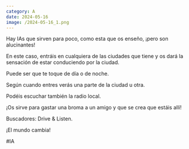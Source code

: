 ```yaml
--- 
category: A 
date: 2024-05-16 
image: /2024-05-16_1.png 
--- 
```


Hay IAs que sirven para poco, como esta que os enseño, ¡pero son alucinantes!

En este caso, entráis en cualquiera de las ciudades que tiene y os dará la sensación de estar conduciendo por la ciudad. 

Puede ser que te toque de día o de noche. 

Según cuando entres verás una parte de la ciudad u otra.

Podéis escuchar también la radio local. 

¡Os sirve para gastar una broma a un amigo y que se crea que estáis allí!

Buscadores: Drive & Listen.  

¡El mundo cambia!

#IA